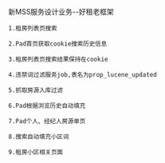 新MSS服务设计业务--好租老框架

    1.租房列表页搜索
    
    2.Pad首页获取cookie搜索历史信息
    
    3.租房列表页搜索结果保持在cookie
    
    4.违禁词过滤服务job,表名为prop_lucene_updated
    
    5.抓取房源入库过滤
    
    6.Pad根据浏览历史自动填充
    
    7.Pad个人、经纪人房源单页
    
    8.搜索自动填充小区词
    
    9.租房小区相关页面
    
